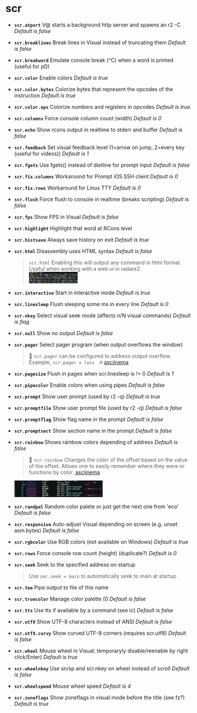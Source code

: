 <!-- TITLE: scr -->

# scr

- **`scr.atport`** V@ starts a background http server and spawns an r2 -C _Default is false_
- **`scr.breaklines`** Break lines in Visual instead of truncating them _Default is false_
- **`scr.breakword`** Emulate console break (^C) when a word is printed (useful for pD)
- **`scr.color`** Enable colors _Default is true_
- **`scr.color.bytes`** Colorize bytes that represent the opcodes of the instruction _Default is true_
- **`scr.color.ops`** Colorize numbers and registers in opcodes _Default is true_
- **`scr.columns`** Force console column count (width) _Default is 0_
- **`scr.echo`** Show rcons output in realtime to stderr and buffer _Default is false_
- **`scr.feedback`** Set visual feedback level (1=arrow on jump, 2=every key (useful for videos)) _Default is 1_
- **`scr.fgets`** Use fgets() instead of dietline for prompt input _Default is false_
- **`scr.fix.columns`** Workaround for Prompt iOS SSH client _Default is 0_
- **`scr.fix.rows`** Workaround for Linux TTY _Default is 0_
- **`scr.flush`** Force flush to console in realtime (breaks scripting) _Default is false_
- **`scr.fps`** Show FPS in Visual _Default is false_
- **`scr.highlight`** Highlight that word at RCons level
- **`scr.histsave`** Always save history on exit _Default is true_
- **`scr.html`** Disassembly uses HTML syntax _Default is false_
	> `scr.html` Enabling this will output any command in html format. Useful when working with a web ui in radare2.
		<img src="/uploads/small-e/scr-html.png" width="30%">
- **`scr.interactive`** Start in interactive mode _Default is true_
- **`scr.linesleep`** Flush sleeping some ms in every line _Default is 0_
- **`scr.nkey`** Select visual seek mode (affects n/N visual commands) _Default is flag_
- **`scr.null`** Show no output _Default is false_
- **`scr.pager`** Select pager program (when output overflows the window)
	> 🚀 `scr.pager` can be configured to address output overflow. Example, `scr.pager = less -R` [asciinema](https://asciinema.org/a/A1JPpRTjLOhKbJeVAHtrGxy3J)
- **`scr.pagesize`** Flush in pages when scr.linesleep is != 0 _Default is 1_
- **`scr.pipecolor`** Enable colors when using pipes _Default is false_
- **`scr.prompt`** Show user prompt (used by r2 -q) _Default is true_
- **`scr.promptfile`** Show user prompt file (used by r2 -q) _Default is false_
- **`scr.promptflag`** Show flag name in the prompt _Default is false_
- **`scr.promptsect`** Show section name in the prompt _Default is false_
- **`scr.rainbow`** Shows rainbow colors depending of address _Default is false_
  > 🚀 `scr.rainbow` Changes the color of the offset based on the value of the offset. Allows one to easily remember where they were or functions by color. [asciinema](https://asciinema.org/a/isswUcNtyFP4pFujVlZXMpz9Z)
    <img src="/uploads/small-e/rainbow.png" width="50%">

- **`scr.randpal`** Random color palete or just get the next one from 'eco' _Default is false_
- **`scr.responsive`** Auto-adjust Visual depending on screen (e.g. unset asm.bytes) _Default is false_
- **`scr.rgbcolor`** Use RGB colors (not available on Windows) _Default is true_
- **`scr.rows`** Force console row count (height) (duplicate?) _Default is 0_
- **`scr.seek`** Seek to the specified address on startup
	> Use `sec.seek = main` to automatically seek to main at startup
- **`scr.tee`** Pipe output to file of this name
- **`scr.truecolor`** Manage color palette (0 _Default is false_
- **`scr.tts`** Use tts if available by a command (see ic) _Default is false_
- **`scr.utf8`** Show UTF-8 characters instead of ANSI _Default is false_
- **`scr.utf8.curvy`** Show curved UTF-8 corners (requires scr.utf8) _Default is false_
- **`scr.wheel`** Mouse wheel in Visual; temporaryly disable/reenable by right click/Enter) _Default is true_
- **`scr.wheelnkey`** Use sn/sp and scr.nkey on wheel instead of scroll _Default is false_
- **`scr.wheelspeed`** Mouse wheel speed _Default is 4_
- **`scr.zoneflags`** Show zoneflags in visual mode before the title (see fz?) _Default is true_

<p hidden>scr.atport scr.breaklines scr.breakword scr.color scr.color.bytes scr.color.ops scr.columns scr.echo scr.feedback scr.fgets scr.fix.columns scr.fix.rows scr.flush scr.fps scr.highlight scr.histsave scr.html scr.interactive scr.linesleep scr.nkey scr.null scr.pager scr.pagesize scr.pipecolor scr.prompt scr.promptfile scr.promptflag scr.promptsect scr.rainbow scr.randpal scr.responsive scr.rgbcolor scr.rows scr.seek scr.tee scr.truecolor scr.tts scr.utf8 scr.utf8.curvy scr.wheel scr.wheelnkey scr.wheelspeed scr.zoneflags</p>